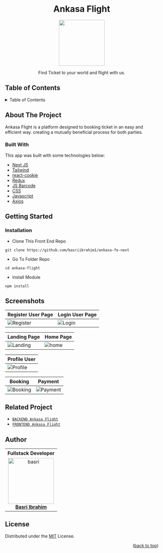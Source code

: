 <h1 align="center">Ankasa Flight</h1>

<p align="center">
  <img height="150" src="https://github.com/basriibrahim1/ankasa-fe-next/blob/main/src/assets/logo.png"  />
</p>
 <p align="center">
    Find Ticket to your world and flight with us.
  </p>

<!-- TABLE OF CONTENTS -->

## Table of Contents

<details>
  <summary>Table of Contents</summary>
  <ol>
    <li>
      <a href="#about-the-project">About The Project</a>
      <ul>
        <li><a href="#built-with">Built with</a></li>
      </ul>
    </li>
    <li>
      <a href="#getting-started">Getting Started</a>
      <ul>
        <li><a href="#installation">Installation</a></li>
      </ul>
    </li>
    <li><a href="#screenshots">Screenshots</a></li>
    <li><a href="#related-project">Related Project</a></li>
    <li><a href="#author">Author</a></li>
    <li><a href="#license">License</a></li>
  </ol>
</details>

## About The Project

Ankasa Flight is a platform designed to booking ticket in an easy and efficient way. creating a mutually beneficial process for both parties.

### Built With

This app was built with some technologies below:

- [Next JS](https://nextjs.org/)
- [Tailwind](https://tailwindcss.com/)
- [react-cookie](https://www.npmjs.com/package/react-cookie)
- [Redux](https://www.npmjs.com/package/redux)
- [JS Barcode](https://lindell.me/JsBarcode/)
- [CSS](https://developer.mozilla.org/en-US/docs/Web/CSS?retiredLocale=id)
- [Javascript](https://www.javascript.com/)
- [Axios](https://axios-http.com/)

<!-- GETTING STARTED -->

## Getting Started

### Installation

- Clone This Front End Repo

```
git clone https://github.com/basriibrahim1/ankasa-fe-next
```

- Go To Folder Repo

```
cd ankasa-flight
```

- Install Module

```
npm install
```

## Screenshots

|Register User Page| Login User Page | 
| ------------ | ------------|
![Register](https://github.com/basriibrahim1/ankasa-fe-next/blob/main/src/ss/register.PNG "Register Pekerja Page") | ![Login](https://github.com/basriibrahim1/ankasa-fe-next/blob/main/src/ss/login.PNG "Login Page")
                                                                        
| Landing Page | Home Page |
| ------------- | ------------- |
| ![Landing](https://github.com/basriibrahim1/ankasa-fe-next/blob/main/src/ss/landing.PNG) | ![home](https://github.com/basriibrahim1/ankasa-fe-next/blob/main/src/ss/home.PNG) |

| Profile User | 
| ------------- |
| ![Profile](https://github.com/basriibrahim1/ankasa-fe-next/blob/main/src/ss/profile.PNG)

| Booking | Payment |
| ------------- | ------------- |
| ![Booking](https://github.com/basriibrahim1/ankasa-fe-next/blob/main/src/ss/booking.PNG) | ![Payment](https://github.com/basriibrahim1/ankasa-fe-next/blob/main/src/ss/payment.PNG) |


## Related Project

- [`BACKEND Ankasa Flight`](https://github.com/basriibrahim1/ankasa-backend)
- [`FRONTEND Ankasa Flight`](https://github.com/basriibrahim1/ankasa-fe-next)


## Author

<center>
  <table>
    <tr>
      <th>Fullstack Developer</th>
    </tr>
    <tr>
      <td align="center">
        <a href="https://github.com/basriibrahim1/">
          <img width="150" style="background-size: contain;" src="https://avatars.githubusercontent.com/u/122788929?v=4" alt="basri"><br/>
          <b>Basri Ibrahim</b>
        </a>
      </td>
    </tr>
  </table>
</center>

## License

Distributed under the [MIT](/LICENSE) License.

<p align="right">(<a href="#top">back to top</a>)</p>
